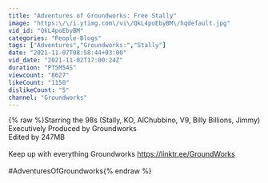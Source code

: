 ```yaml
---
title: "Adventures of Groundworks: Free Stally"
image: "https:\/\/i.ytimg.com\/vi\/QkL4poEbyBM\/hqdefault.jpg"
vid_id: "QkL4poEbyBM"
categories: "People-Blogs"
tags: ["Adventures","Groundworks:","Stally"]
date: "2021-11-07T08:58:44+03:00"
vid_date: "2021-11-02T17:00:24Z"
duration: "PT5M54S"
viewcount: "8627"
likeCount: "1150"
dislikeCount: "5"
channel: "Groundworks"
---
```

{% raw %}Starring the 98s (Stally, KO, AlChubbino, V9, Billy Billions, Jimmy)<br />Executively Produced by Groundworks <br />Edited by 247MB<br /><br />Keep up with everything Groundworks <a rel="nofollow" target="blank" href="https://linktr.ee/GroundWorks">https://linktr.ee/GroundWorks</a><br /><br />#AdventuresOfGroundworks{% endraw %}
